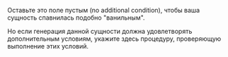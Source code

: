 Оставьте это поле пустым (no additional condition), чтобы ваша сущность спавнилась подобно "ванильным".

Но если генерация данной сущности должна удовлетворять дополнительным условиям, укажите здесь процедуру, проверяющую
выполнение этих условий.